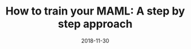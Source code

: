 ---
title: 'How to train your MAML: A step by step approach'
date: 2018-11-30
link: "https://www.bayeswatch.com/2018/11/30/HTYM/"
tags:
  - meta-learning
  - personal
  - maml
---